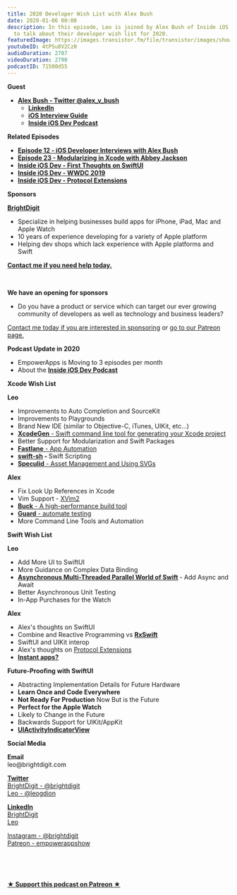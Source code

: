 ```yaml
---
title: 2020 Developer Wish List with Alex Bush
date: 2020-01-06 00:00
description: In this episode, Leo is joined by Alex Bush of Inside iOS Dev podcast
  to talk about their developer wish list for 2020.
featuredImage: https://images.transistor.fm/file/transistor/images/show/122/full_1533929410-artwork.jpg
youtubeID: 4tPSu8V2Cz0
audioDuration: 2787
videoDuration: 2790
podcastID: 71500d55
---
```

<p><b>Guest</b></p><ul><li>
<a href="https://twitter.com/alex_v_bush"><strong>Alex Bush - Twitter @alex_v_bush</strong></a><ul>
<li><a href="https://www.linkedin.com/in/alexvbush"><strong>LinkedIn</strong></a></li>
<li>
<a href="http://iosinterviewguide.com/"><strong>iOS Interview Guide</strong></a><strong> </strong>
</li>
<li><a href="http://insideiosdev.com/"><strong>Inside iOS Dev Podcast</strong></a></li>
</ul>
</li></ul><p><b>Related Episodes</b></p><ul>
<li><a href="https://share.transistor.fm/s/bcf9bb21"><strong>Episode 12 - iOS Developer Interviews with Alex Bush</strong></a></li>
<li><a href="https://share.transistor.fm/s/c8f9aa41"><strong>Episode 23 - Modularizing in Xcode with Abbey Jackson</strong></a></li>
<li><a href="https://insideiosdev.com/episodes/first-thoughts-on-swiftui"><strong>Inside iOS Dev - First Thoughts on SwiftUI</strong></a></li>
<li><a href="https://insideiosdev.com/episodes/wwdc-2019-woes-the-pressures-frustrations-of-ever-changing-tech"><strong>Inside iOS Dev - WWDC 2019</strong></a></li>
<li><a href="https://insideiosdev.com/episodes/protocol-extension-overuse"><strong>Inside iOS Dev - Protocol Extensions</strong></a></li>
</ul><p><b>Sponsors</b></p><p><a href="https://brightdigit.com/"><strong>BrightDigit</strong></a></p><ul>
<li>Specialize in helping businesses build apps for iPhone, iPad, Mac and Apple Watch</li>
<li>10 years of experience developing for a variety of Apple platform</li>
<li>Helping dev shops which lack experience with Apple platforms and Swift</li>
</ul><p><a href="https://brightdigit.com/contact/"><strong>Contact me if you need help today.</strong></a></p><p><br></p><p><strong>We have an opening for sponsors</strong></p><ul><li>Do you have a product or service which can target our ever growing community of developers as well as technology and business leaders? </li></ul><p><a href="https://brightdigit.com/contact/">Contact me today if you are interested in sponsoring</a> or <a href="https://www.patreon.com/empowerappsshow">go to our Patreon page.</a></p><p><b>Podcast Update in 2020</b></p><ul>
<li>EmpowerApps is Moving to 3 episodes per month</li>
<li>About the <a href="http://insideiosdev.com/"><strong>Inside iOS Dev Podcast</strong></a>
</li>
</ul><p><b>Xcode Wish List</b></p><p><strong>Leo</strong></p><ul>
<li>Improvements to Auto Completion and SourceKit</li>
<li>Improvements to Playgrounds</li>
<li>Brand New IDE (similar to Objective-C, iTunes, UIKit, etc...)</li>
<li><a href="https://github.com/yonaskolb/XcodeGen"><strong>XcodeGen</strong> - Swift command line tool for generating your Xcode project</a></li>
<li>Better Support for Modularization and Swift Packages</li>
<li>
<a href="https://fastlane.tools"><strong>Fastlane</strong> - App Automation</a> </li>
<li>
<a href="https://github.com/mxcl/swift-sh"><strong>swift-sh</strong></a><strong> - </strong>Swift Scripting</li>
<li><a href="https://speculid.com"><strong>Speculid</strong> - Asset Management and Using SVGs</a></li>
</ul><p><strong>Alex</strong></p><ul>
<li>Fix Look Up References in Xcode</li>
<li>Vim Support - <a href="https://github.com/XVimProject/XVim2">XVim2</a>
</li>
<li><a href="https://buck.build"><strong>Buck</strong> - A high-performance build tool</a></li>
<li><a href="https://guardgem.org"><strong>Guard</strong> - automate testing</a></li>
<li>More Command Line Tools and Automation</li>
</ul><p><b>Swift Wish List</b></p><p><strong>Leo</strong></p><ul>
<li>Add More UI to SwiftUI</li>
<li>More Guidance on Complex Data Binding</li>
<li>
<a href="https://learningswift.brightdigit.com/asynchronous-multi-threaded-parallel-world-of-swift/"><strong>Asynchronous Multi-Threaded Parallel World of Swift</strong></a><strong> </strong>- Add Async and Await</li>
<li>Better Asynchronous Unit Testing</li>
<li>In-App Purchases for the Watch</li>
</ul><p><strong>Alex</strong></p><ul>
<li>Alex's thoughts on SwiftUI</li>
<li>Combine and Reactive Programming vs <a href="https://github.com/ReactiveX/RxSwift"><strong>RxSwift</strong></a>
</li>
<li>SwiftUI and UIKit interop</li>
<li>Alex's thoughts on <a href="https://insideiosdev.com/episodes/protocol-extension-overuse">Protocol Extensions</a>
</li>
<li><a href="https://developer.android.com/topic/google-play-instant"><strong>Instant apps?</strong></a></li>
</ul><p><b>Future-Proofing with SwiftUI</b></p><ul>
<li>Abstracting Implementation Details for Future Hardware</li>
<li><strong>Learn Once and Code Everywhere </strong></li>
<li>
<strong>Not Ready For Production</strong> Now But is the Future</li>
<li><strong>Perfect for the Apple Watch</strong></li>
<li>Likely to Change in the Future</li>
<li>Backwards Support for UIKit/AppKit</li>
<li><a href="https://stackoverflow.com/questions/56496638/activity-indicator-in-swiftui"><strong>UIActivityIndicatorView</strong></a></li>
</ul><p><b>Social Media</b></p><p><strong>Email</strong><br>leo@brightdigit.com</p><p><a href="https://twitter.com/brightdigit"><strong>Twitter </strong><br>BrightDigit - @brightdigit</a><br><a href="https://twitter.com/leogdion">Leo - @leogdion</a></p><p><a href="https://www.linkedin.com/company/bright-digit"><strong>LinkedIn</strong><br>BrightDigit</a><br><a href="https://www.linkedin.com/in/leogdion/">Leo</a></p><p><a href="https://www.instagram.com/brightdigit/">Instagram - @brightdigit</a><br><a href="https://www.patreon.com/empowerappsshow">Patreon - empowerappshow</a></p><p><br></p><p><br></p><p><strong><a href="https://www.patreon.com/empowerappsshow" rel="payment" title="★ Support this podcast on Patreon ★">★ Support this podcast on Patreon ★</a></strong></p>
      
